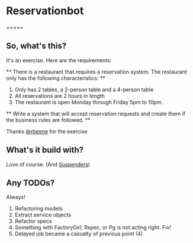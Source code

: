 # Reservationbot
=====

## So, what's this?

It's an exercise. Here are the requirements:

** There is a restaurant that requires a reservation system. The restaurant only has the following characteristics: **

1. Only has 2 tables, a 2-person table and a 4-person table
2. All reservations are 2 hours in length
3. The restaurant is open Monday through Friday 5pm to 10pm.

** Write a system that will accept reservation requests and create them if the business rules are followed. **

Thanks [@rbeene](https://github.com/rbeene) for the exercise

## What's it build with?

Love of course. (And [Suspenders](https://github.com/thoughtbot/suspenders))

## Any TODOs?

Always!

1. Refactoring models
2. Extract service objects
3. Refactor specs
4. Something with FactoryGirl, Rspec, or Pg is not acting right. Fix!
5. Delayed job became a casualty of previous point (4)
